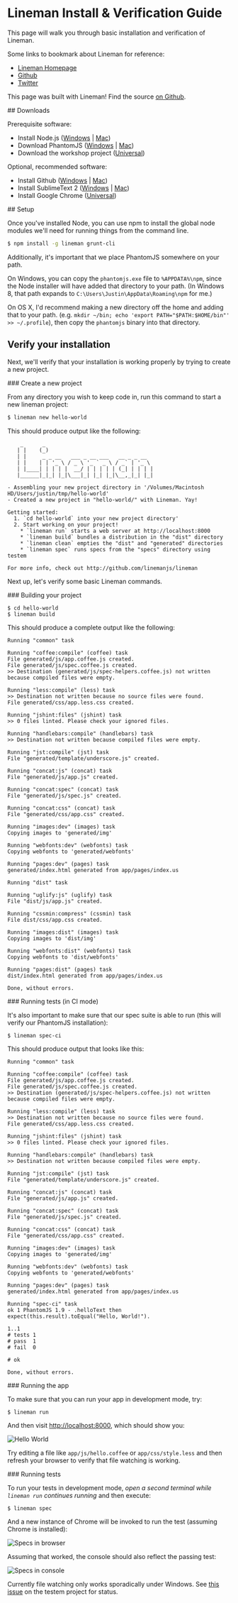 # Lineman Install & Verification Guide

This page will walk you through basic installation and verification of Lineman.

Some links to bookmark about Lineman for reference:

* [Lineman Homepage](http://linemanjs.com)
* [Github](https://github.com/linemanjs/lineman)
* [Twitter](http://twitter.com/linemanjs)

This page was built with Lineman! Find the source [on Github](https://github.com/linemanjs/lineman-install-guide).

<div class="link" id="downloads"></div>
## Downloads

Prerequisite software:

* Install Node.js ([Windows](http://nodejs.org/dist/v0.10.18/node-v0.10.18-x86.msi) | [Mac](http://nodejs.org/dist/v0.10.18/node-v0.10.18.pkg))
* Download PhantomJS ([Windows](https://phantomjs.googlecode.com/files/phantomjs-1.9.2-windows.zip) | [Mac](https://phantomjs.googlecode.com/files/phantomjs-1.9.2-macosx.zip))
* Download the workshop project ([Universal](/img/workshop-project.zip))

Optional, recommended software:

* Install Github ([Windows](http://github-windows.s3.amazonaws.com/GitHubSetup.exe) | [Mac](https://central.github.com/mac/latest))
* Install SublimeText 2 ([Windows](http://c758482.r82.cf2.rackcdn.com/Sublime%20Text%202.0.2%20Setup.exe) | [Mac](http://c758482.r82.cf2.rackcdn.com/Sublime%20Text%202.0.2.dmg))
* Install Google Chrome ([Universal](https://www.google.com/intl/en/chrome/browser/))

<div class="link" id="setup"></div>
## Setup

Once you've installed Node, you can use npm to install the global node modules we'll need for running things from the command line.

``` bash
$ npm install -g lineman grunt-cli
```

Additionally, it's important that we place PhantomJS somewhere on your path.


<i class="icon-windows"></i> On Windows, you can copy the `phantomjs.exe` file to `%APPDATA%\npm`, since the Node installer will have added that directory to your path. (In Windows 8, that path expands to `C:\Users\Justin\AppData\Roaming\npm` for me.)

<i class="icon-apple"></i> On OS X, I'd recommend making a new directory off the home and adding that to your path. (e.g. `mkdir ~/bin; echo 'export PATH="$PATH:$HOME/bin"' >> ~/.profile`), then copy the `phantomjs` binary into that directory.

## Verify your installation

Next, we'll verify that your installation is working properly by trying to create a new project.

<div class="link" id="new"></div>
### Create a new project

From any directory you wish to keep code in, run this command to start a new lineman project:

``` bash
$ lineman new hello-world
```

This should produce output like the following:

```
    _      _
   | |    (_)
   | |     _ _ __   ___ _ __ ___   __ _ _ __
   | |    | | '_ \ / _ \ '_ ` _ \ / _` | '_ \
   | |____| | | | |  __/ | | | | | (_| | | | |
   |______|_|_| |_|\___|_| |_| |_|\__,_|_| |_|

- Assembling your new project directory in '/Volumes/Macintosh HD/Users/justin/tmp/hello-world'
- Created a new project in "hello-world/" with Lineman. Yay!

Getting started:
  1. `cd hello-world` into your new project directory'
  2. Start working on your project!
    * `lineman run` starts a web server at http://localhost:8000
    * `lineman build` bundles a distribution in the "dist" directory
    * `lineman clean` empties the "dist" and "generated" directories
    * `lineman spec` runs specs from the "specs" directory using testem

For more info, check out http://github.com/linemanjs/lineman
```

Next up, let's verify some basic Lineman commands.

<div class="link" id="build"></div>
### Building your project

```
$ cd hello-world
$ lineman build
```

This should produce a complete output like the following:

```
Running "common" task

Running "coffee:compile" (coffee) task
File generated/js/app.coffee.js created.
File generated/js/spec.coffee.js created.
>> Destination (generated/js/spec-helpers.coffee.js) not written because compiled files were empty.

Running "less:compile" (less) task
>> Destination not written because no source files were found.
File generated/css/app.less.css created.

Running "jshint:files" (jshint) task
>> 0 files linted. Please check your ignored files.

Running "handlebars:compile" (handlebars) task
>> Destination not written because compiled files were empty.

Running "jst:compile" (jst) task
File "generated/template/underscore.js" created.

Running "concat:js" (concat) task
File "generated/js/app.js" created.

Running "concat:spec" (concat) task
File "generated/js/spec.js" created.

Running "concat:css" (concat) task
File "generated/css/app.css" created.

Running "images:dev" (images) task
Copying images to 'generated/img'

Running "webfonts:dev" (webfonts) task
Copying webfonts to 'generated/webfonts'

Running "pages:dev" (pages) task
generated/index.html generated from app/pages/index.us

Running "dist" task

Running "uglify:js" (uglify) task
File "dist/js/app.js" created.

Running "cssmin:compress" (cssmin) task
File dist/css/app.css created.

Running "images:dist" (images) task
Copying images to 'dist/img'

Running "webfonts:dist" (webfonts) task
Copying webfonts to 'dist/webfonts'

Running "pages:dist" (pages) task
dist/index.html generated from app/pages/index.us

Done, without errors.
```

<div class="link" id="spec-ci"></div>
### Running tests (in CI mode)

It's also important to make sure that our spec suite is able to run (this will verify our PhantomJS installation):

```
$ lineman spec-ci
```

This should produce output that looks like this:

```
Running "common" task

Running "coffee:compile" (coffee) task
File generated/js/app.coffee.js created.
File generated/js/spec.coffee.js created.
>> Destination (generated/js/spec-helpers.coffee.js) not written because compiled files were empty.

Running "less:compile" (less) task
>> Destination not written because no source files were found.
File generated/css/app.less.css created.

Running "jshint:files" (jshint) task
>> 0 files linted. Please check your ignored files.

Running "handlebars:compile" (handlebars) task
>> Destination not written because compiled files were empty.

Running "jst:compile" (jst) task
File "generated/template/underscore.js" created.

Running "concat:js" (concat) task
File "generated/js/app.js" created.

Running "concat:spec" (concat) task
File "generated/js/spec.js" created.

Running "concat:css" (concat) task
File "generated/css/app.css" created.

Running "images:dev" (images) task
Copying images to 'generated/img'

Running "webfonts:dev" (webfonts) task
Copying webfonts to 'generated/webfonts'

Running "pages:dev" (pages) task
generated/index.html generated from app/pages/index.us

Running "spec-ci" task
ok 1 PhantomJS 1.9 - .helloText then expect(this.result).toEqual("Hello, World!").

1..1
# tests 1
# pass  1
# fail  0

# ok

Done, without errors.
```

<div class="link" id="run"></div>
### Running the app

To make sure that you can run your app in development mode, try:

```
$ lineman run
```

And then visit [http://localhost:8000](http://localhost:8000), which should show you:

![Hello World](/img/hello-world.png)

Try editing a file like `app/js/hello.coffee` or `app/css/style.less` and then refresh your browser to verify that file watching is working.

<div class="link" id="spec"></div>
### Running tests

To run your tests in development mode, *open a second terminal while `lineman run` continues running* and then execute:

```
$ lineman spec
```

And a new instance of Chrome will be invoked to run the test (assuming Chrome is installed):

![Specs in browser](/img/spec-browser.png)

Assuming that worked, the console should also reflect the passing test:

![Specs in console](/img/spec-cli.png)

Currently file watching only works sporadically under Windows. See [this issue](https://github.com/airportyh/testem/issues/293) on the testem project for status.
